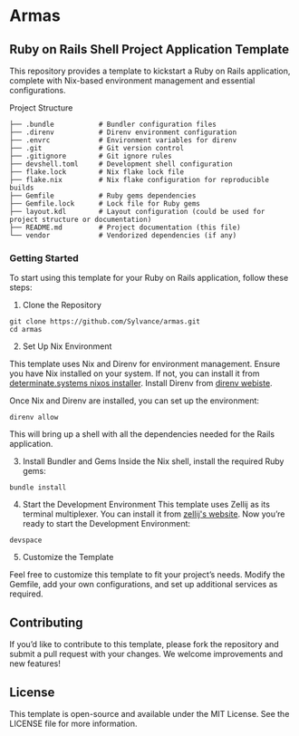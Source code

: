 # Armas

## Ruby on Rails Shell Project Application Template

This repository provides a template to kickstart a Ruby on Rails application, complete with Nix-based environment management and essential configurations.

Project Structure

```
├── .bundle           # Bundler configuration files
├── .direnv           # Direnv environment configuration
├── .envrc            # Environment variables for direnv
├── .git              # Git version control
├── .gitignore        # Git ignore rules
├── devshell.toml     # Development shell configuration
├── flake.lock        # Nix flake lock file
├── flake.nix         # Nix flake configuration for reproducible builds
├── Gemfile           # Ruby gems dependencies
├── Gemfile.lock      # Lock file for Ruby gems
├── layout.kdl        # Layout configuration (could be used for project structure or documentation)
├── README.md         # Project documentation (this file)
└── vendor            # Vendorized dependencies (if any)
```

### Getting Started

To start using this template for your Ruby on Rails application, follow these steps:

1. Clone the Repository

```
git clone https://github.com/Sylvance/armas.git
cd armas
```

2. Set Up Nix Environment

This template uses Nix and Direnv for environment management. Ensure you have Nix installed on your system. If not, you can install it from [determinate.systems nixos installer](https://determinate.systems/posts/determinate-nix-installer/). Install Direnv from [direnv webiste](https://direnv.net/).

Once Nix and Direnv are installed, you can set up the environment:

```
direnv allow
```

This will bring up a shell with all the dependencies needed for the Rails application.

3. Install Bundler and Gems
Inside the Nix shell, install the required Ruby gems:


```
bundle install
```

4. Start the Development Environment
This template uses Zellij as its terminal multiplexer. You can install it from [zellij's website](https://zellij.dev/documentation/installation). Now you’re ready to start the Development Environment:

```
devspace
```

5. Customize the Template

Feel free to customize this template to fit your project’s needs. Modify the Gemfile, add your own configurations, and set up additional services as required.

## Contributing

If you’d like to contribute to this template, please fork the repository and submit a pull request with your changes. We welcome improvements and new features!

## License

This template is open-source and available under the MIT License. See the LICENSE file for more information.
